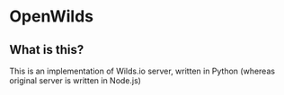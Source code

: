 # OpenWilds

## What is this?

This is an implementation of Wilds.io server, written in Python (whereas original server is written in Node.js)
